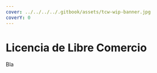 ```yaml
---
cover: ../../../../.gitbook/assets/tcw-wip-banner.jpg
coverY: 0
---
```


# Licencia de Libre Comercio

Bla
